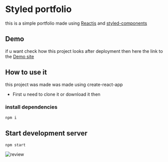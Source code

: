 # Styled portfolio
this is a simple portfolio made using [Reactjs](https://reactjs.org/) and [styled-components](https://styled-components.com/) 

##  Demo 
if u want check how this project looks after deployment then here the link to the [ Demo site](https://abdullhalsakib.netlify.app/)  

## How to use it 
this project was made was made using create-react-app

* First u need to clone it or download it then 
### install dependencies    
```bash
npm i
```
## Start development server
```bash
npm start 
```  


![review](https://c.tenor.com/YqQ-XQ11yksAAAAd/funny-animals-stuck.gif)
